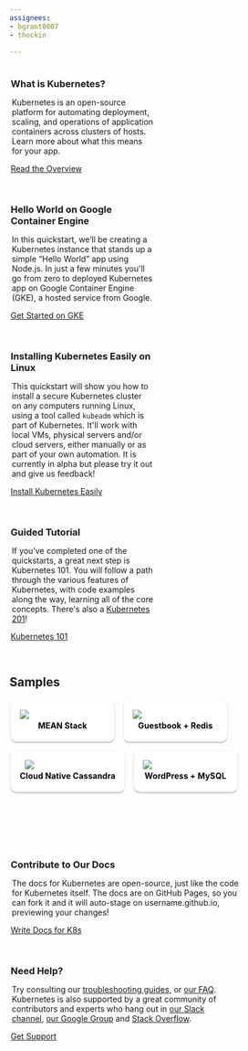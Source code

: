 ```yaml
---
assignees:
- bgrant0607
- thockin

---
```

<style>
h2, h3, h4 {
  border-bottom: 0px !important;
}
.colContainer {
  padding-top:2px;
  padding-left: 2px;
  overflow: auto;
}
#samples a {
  color: #000;
}
.col3rd {
  display: block;
  width: 250px;
  float: left;
  margin-right: 30px;
  margin-bottom: 30px;
  overflow: hidden;
}
.col3rd h3, .col2nd h3 {
  margin-bottom: 0px !important;
}
.col3rd .button, .col2nd .button {
  margin-top: 20px;
  border-radius: 2px;
}
.col3rd p, .col2nd p {
  margin-left: 2px;
}
.col2nd {
  display: block;
  width: 400px;
  float: left;
  margin-right: 30px;
  margin-bottom: 30px;
  overflow: hidden;
}
.shadowbox {
  display: inline;
  float: left;
  text-transform: none;
  font-weight: bold;
  text-align: center;
  text-overflow: ellipsis;
  white-space: nowrap;
  overflow: hidden;
  line-height: 24px;
  position: relative;
  display: block;
  cursor: pointer;
  box-shadow: 0 2px 2px rgba(0,0,0,.24),0 0 2px rgba(0,0,0,.12);
  border-radius: 10px;
  background: #fff;
  transition: all .3s;
  padding: 16px;
  margin: 0 16px 16px 0;
  text-decoration: none;
  letter-spacing: .01em;
}
.shadowbox img {
    min-width: 150px;
    max-width: 150px;
    max-height: 50px;
}
</style>
<div class="colContainer">
  <div class="col3rd">
    <h3>What is Kubernetes?</h3>
    <p>Kubernetes is an open-source platform for automating deployment, scaling, and operations of application containers across clusters of hosts. Learn more about what this means for your app.</p>
    <a href="/docs/whatisk8s/" class="button">Read the Overview</a>
  </div>
  <div class="col3rd">
    <h3>Hello World on Google Container Engine</h3>
    <p>In this quickstart, we’ll be creating a Kubernetes instance that stands up a simple “Hello World” app using Node.js. In just a few minutes you'll go from zero to deployed Kubernetes app on Google Container Engine (GKE), a hosted service from Google.</p>
    <a href="/docs/hellonode/" class="button">Get Started on GKE</a>
  </div>
  <div class="col3rd">
    <h3>Installing Kubernetes Easily on Linux</h3>
    <p>This quickstart will show you how to install a secure Kubernetes cluster on any computers running Linux, using a tool called <code>kubeadm</code> which is part of Kubernetes. It'll work with local VMs, physical servers and/or cloud servers, either manually or as part of your own automation. It is currently in alpha but please try it out and give us feedback!</p>
    <a href="/docs/kubeadm/" class="button">Install Kubernetes Easily</a>
  </div>
  <div class="col3rd">
    <h3>Guided Tutorial</h3>
    <p>If you’ve completed one of the quickstarts, a great next step is Kubernetes 101. You will follow a path through the various features of Kubernetes, with code examples along the way, learning all of the core concepts. There's also a <a href="/docs/user-guide/walkthrough/k8s201">Kubernetes 201</a>!</p>
    <a href="/docs/user-guide/walkthrough/" class="button">Kubernetes 101</a>
  </div>
</div>

## Samples

<div id="samples" class="colContainer">
<a href="/docs/getting-started-guides/meanstack/" class="shadowbox">
  <img src="/images/docs/meanstack/image_0.png"><br/>MEAN Stack
</a>
<a href="https://github.com/kubernetes/kubernetes/tree/{{page.githubbranch}}/examples/guestbook" target="_blank" class="shadowbox">
  <img src="/images/docs/redis.svg"><br/>Guestbook + Redis
</a>
<a href="https://github.com/kubernetes/kubernetes/tree/{{page.githubbranch}}/examples/storage/cassandra" target="_blank" class="shadowbox">
  <img src="/images/docs/cassandra.svg"><br/>Cloud Native Cassandra
</a>
<a href="https://github.com/kubernetes/kubernetes/tree/{{page.githubbranch}}/examples/mysql-wordpress-pd/" target="_blank" class="shadowbox">
  <img src="/images/docs/wordpress.svg"><br/>WordPress + MySQL
</a>
</div>

<p>&nbsp;</p>
<p>&nbsp;</p>

<div class="colContainer">
  <div class="col2nd">
  <h3>Contribute to Our Docs</h3>
  <p>The docs for Kubernetes are open-source, just like the code for Kubernetes itself. The docs are on GitHub Pages, so you can fork it and it will auto-stage on username.github.io, previewing your changes!</p>
  <a href="/editdocs/" class="button">Write Docs for K8s</a>
  </div>
  <div class="col2nd">
  <h3>Need Help?</h3>
  <p>Try consulting our <a href="/docs/troubleshooting/">troubleshooting guides</a>, or <a href="https://github.com/kubernetes/kubernetes/wiki/User-FAQ">our FAQ</a>. Kubernetes is also supported by a great community of contributors and experts who hang out in <a href="http://slack.kubernetes.io/">our Slack channel</a>, <a href="https://groups.google.com/forum/#!forum/kubernetes-users">our Google Group</a> and <a href="http://stackoverflow.com/questions/tagged/kubernetes">Stack Overflow</a>.</p>
  <a href="/docs/troubleshooting/" class="button">Get Support</a>
  </div>
</div>
